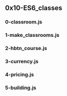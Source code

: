 ## 0x10-ES6_classes
### 0-classroom.js
### 1-make_classrooms.js
### 2-hbtn_course.js
### 3-currency.js
### 4-pricing.js
### 5-building.js
